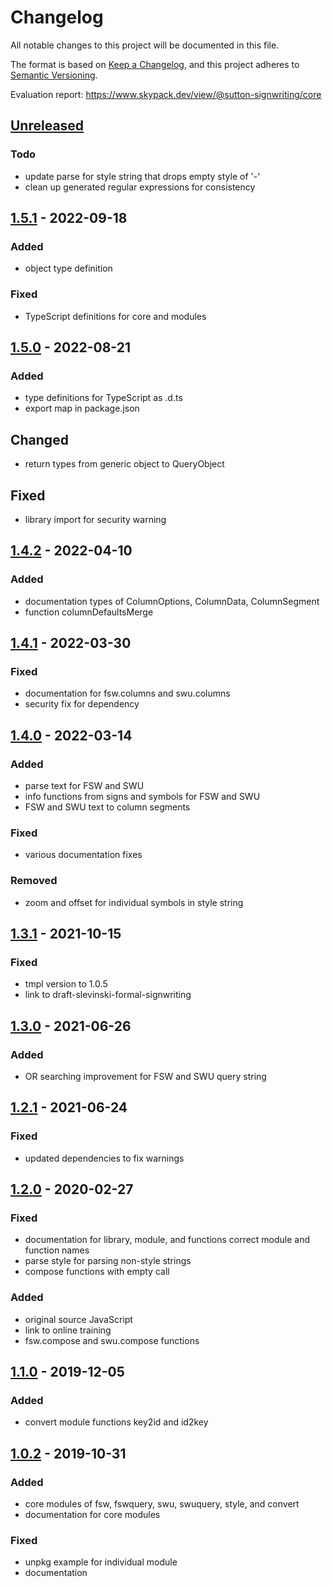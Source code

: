 # Changelog
All notable changes to this project will be documented in this file.

The format is based on [Keep a Changelog](https://keepachangelog.com/en/1.0.0/),
and this project adheres to [Semantic Versioning](https://semver.org/spec/v2.0.0.html).

Evaluation report: https://www.skypack.dev/view/@sutton-signwriting/core

## [Unreleased]
### Todo
- update parse for style string that drops empty style of '-'
- clean up generated regular expressions for consistency

## [1.5.1] - 2022-09-18
### Added
- object type definition

### Fixed
- TypeScript definitions for core and modules

## [1.5.0] - 2022-08-21
### Added
- type definitions for TypeScript as .d.ts
- export map in package.json

## Changed
- return types from generic object to QueryObject

## Fixed
- library import for security warning

## [1.4.2] - 2022-04-10
### Added
- documentation types of ColumnOptions, ColumnData, ColumnSegment
- function columnDefaultsMerge

## [1.4.1] - 2022-03-30
### Fixed
- documentation for fsw.columns and swu.columns
- security fix for dependency

## [1.4.0] - 2022-03-14
### Added
- parse text for FSW and SWU
- info functions from signs and symbols for FSW and SWU
- FSW and SWU text to column segments

### Fixed
- various documentation fixes

### Removed
- zoom and offset for individual symbols in style string

## [1.3.1] - 2021-10-15
### Fixed
- tmpl version to 1.0.5
- link to draft-slevinski-formal-signwriting

## [1.3.0] - 2021-06-26
### Added
- OR searching improvement for FSW and SWU query string

## [1.2.1] - 2021-06-24
### Fixed
- updated dependencies to fix warnings

## [1.2.0] - 2020-02-27
### Fixed
- documentation for library, module, and functions
correct module and function names
- parse style for parsing non-style strings
- compose functions with empty call
### Added
- original source JavaScript
- link to online training
- fsw.compose and swu.compose functions

## [1.1.0] - 2019-12-05
### Added
- convert module functions key2id and id2key

## [1.0.2] - 2019-10-31
### Added
- core modules of fsw, fswquery, swu, swuquery, style, and convert
- documentation for core modules

### Fixed
- unpkg example for individual module
- documentation


[Unreleased]: https://github.com/sutton-signwriting/core/compare/v1.5.1...HEAD
[1.5.1]: https://github.com/sutton-signwriting/core/releases/tag/v1.5.1
[1.5.0]: https://github.com/sutton-signwriting/core/releases/tag/v1.5.0
[1.4.2]: https://github.com/sutton-signwriting/core/releases/tag/v1.4.2
[1.4.1]: https://github.com/sutton-signwriting/core/releases/tag/v1.4.1
[1.4.0]: https://github.com/sutton-signwriting/core/releases/tag/v1.4.0
[1.3.1]: https://github.com/sutton-signwriting/core/releases/tag/v1.3.1
[1.3.0]: https://github.com/sutton-signwriting/core/releases/tag/v1.3.0
[1.2.1]: https://github.com/sutton-signwriting/core/releases/tag/v1.2.1
[1.2.0]: https://github.com/sutton-signwriting/core/releases/tag/v1.2.0
[1.1.0]: https://github.com/sutton-signwriting/core/releases/tag/v1.1.0
[1.0.2]: https://github.com/sutton-signwriting/core/releases/tag/v1.0.2
